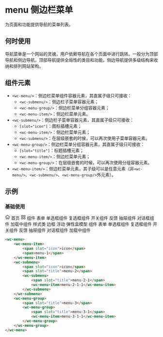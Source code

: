 # menu 侧边栏菜单

为页面和功能提供导航的菜单列表。

## 何时使用

导航菜单是一个网站的灵魂，用户依赖导航在各个页面中进行跳转。一般分为顶部导航和侧边导航，顶部导航提供全局性的类目和功能，侧边导航提供多级结构来收纳和排列网站架构。

## 组件元素

- `<wc-menu/>`：侧边栏菜单组件容器元素，其直属子级只可接收：
    - `<wc-submenu/>`：侧边栏子菜单容器元素；
    - `<wc-menu-group/>`：侧边栏菜单分组容器元素；
    - `<wc-menu-item/>`：侧边栏菜单元素。
- `<wc-submenu/>`：侧边栏子菜单容器元素，其直属子级只可接收：
    - `[slot="icon"]`：图标插槽元素；
    - `<wc-menu-item/>`：侧边栏菜单元素；
    - `<wc-submenu/>`：在层级嵌套的时候，可以再次使用子菜单容器元素。
- `<wc-menu-group/>`：侧边栏菜单分组容器元素，其直属子级只可接收：
    - `[slot="title"]`：标题插槽元素；
    - `<wc-menu-item/>`：侧边栏菜单元素；
    - `<wc-menu-group/>`：在层级嵌套的时候，可以再次使用分组容器元素。
- `<wc-menu-item/>`：侧边栏菜单元素，其子级可以是任意元素（非`<wc-menu/>`、`<wc-submenu/>`、`<wc-menu-group/>`外元素）。

## 示例

### 基础使用

<output data-lang="示例">
<wc-menu>
    <wc-menu-item>
        <svg slot="icon" viewBox="0 0 1024 1024" xmlns="http://www.w3.org/2000/svg" width="16" height="16">
            <path d="M923.733333 394.666667c-85.333333-70.4-206.933333-174.933333-362.666666-309.333334C533.333333 61.866667 490.666667 61.866667 462.933333 85.333333c-155.733333 134.4-277.333333 238.933333-362.666666 309.333334-14.933333 14.933333-25.6 34.133333-25.6 53.333333 0 38.4 32 70.4 70.4 70.4H192v358.4c0 29.866667 23.466667 53.333333 53.333333 53.333333H405.333333c29.866667 0 53.333333-23.466667 53.333334-53.333333v-206.933333h106.666666v206.933333c0 29.866667 23.466667 53.333333 53.333334 53.333333h160c29.866667 0 53.333333-23.466667 53.333333-53.333333V518.4h46.933333c38.4 0 70.4-32 70.4-70.4 0-21.333333-10.666667-40.533333-25.6-53.333333z m-44.8 59.733333h-57.6c-29.866667 0-53.333333 23.466667-53.333333 53.333333v358.4h-138.666667V661.333333c0-29.866667-23.466667-53.333333-53.333333-53.333333h-128c-29.866667 0-53.333333 23.466667-53.333333 53.333333v206.933334H256V507.733333c0-29.866667-23.466667-53.333333-53.333333-53.333333H145.066667c-4.266667 0-6.4-2.133333-6.4-6.4 0-2.133333 2.133333-4.266667 2.133333-6.4 85.333333-70.4 206.933333-174.933333 362.666667-309.333333 4.266667-4.266667 10.666667-4.266667 14.933333 0 155.733333 134.4 277.333333 238.933333 362.666667 309.333333 2.133333 2.133333 2.133333 2.133333 2.133333 4.266667 2.133333 6.4-2.133333 8.533333-4.266667 8.533333z" fill="#000000"></path>
        </svg>
        <span>首页</span>
    </wc-menu-item>
    <wc-submenu>
        <svg slot="icon" viewBox="0 0 1024 1024" xmlns="http://www.w3.org/2000/svg" width="16" height="16">
            <path d="M405.333333 458.666667H149.333333c-29.866667 0-53.333333-23.466667-53.333333-53.333334V149.333333c0-29.866667 23.466667-53.333333 53.333333-53.333333h256c29.866667 0 53.333333 23.466667 53.333334 53.333333v256c0 29.866667-23.466667 53.333333-53.333334 53.333334z m-245.333333-64h234.666667v-234.666667h-234.666667v234.666667zM874.666667 458.666667H618.666667c-29.866667 0-53.333333-23.466667-53.333334-53.333334V149.333333c0-29.866667 23.466667-53.333333 53.333334-53.333333h256c29.866667 0 53.333333 23.466667 53.333333 53.333333v256c0 29.866667-23.466667 53.333333-53.333333 53.333334z m-245.333334-64h234.666667v-234.666667h-234.666667v234.666667zM874.666667 928H618.666667c-29.866667 0-53.333333-23.466667-53.333334-53.333333V618.666667c0-29.866667 23.466667-53.333333 53.333334-53.333334h256c29.866667 0 53.333333 23.466667 53.333333 53.333334v256c0 29.866667-23.466667 53.333333-53.333333 53.333333z m-245.333334-64h234.666667v-234.666667h-234.666667v234.666667zM405.333333 928H149.333333c-29.866667 0-53.333333-23.466667-53.333333-53.333333V618.666667c0-29.866667 23.466667-53.333333 53.333333-53.333334h256c29.866667 0 53.333333 23.466667 53.333334 53.333334v256c0 29.866667-23.466667 53.333333-53.333334 53.333333z m-245.333333-64h234.666667v-234.666667h-234.666667v234.666667z"></path>
        </svg>
        <span slot="title">组件</span>
        <wc-submenu>
            <span slot="title">表单</span>
            <wc-menu-item>单选框组件</wc-menu-item>
            <wc-menu-item>复选框组件</wc-menu-item>
            <wc-menu-item>开关组件</wc-menu-item>
        </wc-submenu>
        <wc-submenu>
            <span slot="title">反馈</span>
            <wc-menu-item>抽屉组件</wc-menu-item>
            <wc-menu-item>对话框组件</wc-menu-item>
            <wc-menu-item>加载中组件</wc-menu-item>
        </wc-submenu>
        <wc-menu-group>
            <span slot="title">样式类</span>
            <wc-menu-item>边框</wc-menu-item>
            <wc-menu-item>浮动</wc-menu-item>
            <wc-menu-item>弹性盒模型</wc-menu-item>
        </wc-menu-group>
    </wc-submenu>
    <wc-menu-group>
        <span slot="title">组件</span>
        <wc-menu-group>
            <span slot="title">表单</span>
            <wc-menu-item>单选框组件</wc-menu-item>
            <wc-menu-item>复选框组件</wc-menu-item>
            <wc-menu-item>开关组件</wc-menu-item>
        </wc-menu-group>
        <wc-menu-group>
            <span slot="title">反馈</span>
            <wc-menu-item>抽屉组件</wc-menu-item>
            <wc-menu-item>对话框组件</wc-menu-item>
            <wc-menu-item>加载中组件</wc-menu-item>
        </wc-menu-group>
    </wc-menu-group>
</wc-menu>
</output>

```html
<wc-menu>
    <wc-menu-item>
        <span slot="icon">icon</span>
        <span>menu-1</span>
    </wc-menu-item>
    <wc-submenu>
        <span slot="icon">icon</span>
        <span slot="title">menu-2</span>
        <wc-submenu>
            <span slot="title">menu-2-1</span>
            <wc-menu-item>menu-2-1-1</wc-menu-item>
        </wc-submenu>
    </wc-submenu>
    <wc-menu-group>
        <span slot="title">menu-3</span>
        <wc-menu-group>
            <span slot="title">menu-3-1</span>
            <wc-menu-item>menu-3-1-1</wc-menu-item>
        </wc-menu-group>
    </wc-menu-group>
</wc-menu>
```